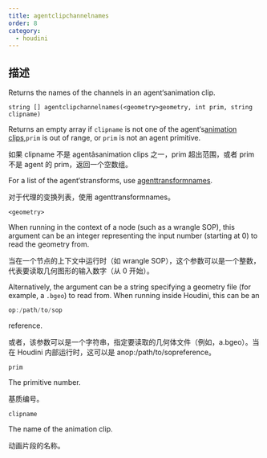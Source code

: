 ```yaml
---
title: agentclipchannelnames
order: 8
category:
  - houdini
---
```

    
## 描述

Returns the names of the channels in an agent‘sanimation clip.

`string [] agentclipchannelnames(<geometry>geometry, int prim, string clipname)`

Returns an empty array if `clipname` is not one of the agent‘s[animation
clips](agentclipcatalog.html "Returns all of the animation clips that have
been loaded for an agent primitive."),`prim` is out of range, or `prim` is not
an agent primitive.

如果 clipname 不是 agentâsanimation clips 之一，prim 超出范围，或者 prim 不是 agent 的 prim，返回一个空数组。

For a list of the agent‘stransforms, use
[agenttransformnames](agenttransformnames.html "Returns the name of each
transform in an agent primitive‘srig.").

对于代理的变换列表，使用 agenttransformnames。

`<geometry>`

When running in the context of a node (such as a wrangle SOP), this argument
can be an integer representing the input number (starting at 0) to read the
geometry from.

当在一个节点的上下文中运行时（如 wrangle SOP），这个参数可以是一个整数，代表要读取几何图形的输入数字（从 0 开始）。

Alternatively, the argument can be a string specifying a geometry file (for
example, a `.bgeo`) to read from. When running inside Houdini, this can be an

```c
op:/path/to/sop
```

reference.

或者，该参数可以是一个字符串，指定要读取的几何体文件（例如，a.bgeo）。当在 Houdini 内部运行时，这可以是 anop:/path/to/sopreference。

`prim`

The primitive number.

基质编号。

`clipname`

The name of the animation clip.

动画片段的名称。
